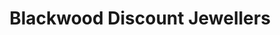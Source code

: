 ---
title: "Blackwood Discount Jewellers"
url: /blackwood/blackwood-discount-jewellers/
shop: jewelry
---
